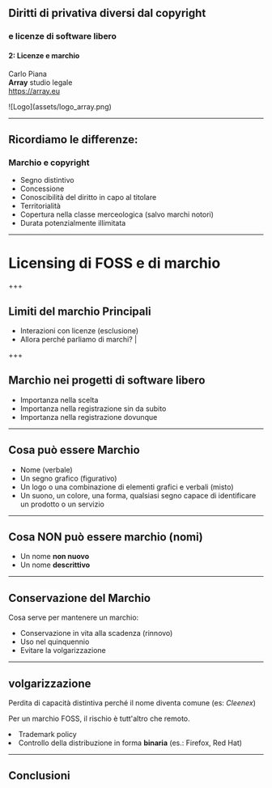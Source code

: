 ##  Diritti di privativa diversi dal copyright
### e licenze di software libero

#### 2: Licenze e marchio

Carlo Piana  
<span class="fa-red">**Array**</span> studio legale  
https://array.eu

<div class="borderless">
![Logo](assets/logo_array.png)
</div>

---

## Ricordiamo le differenze:

### Marchio e copyright

- Segno distintivo
- Concessione
- Conoscibilità del diritto in capo al titolare
- Territorialità
- Copertura nella classe merceologica (salvo marchi notori)
- Durata potenzialmente illimitata

---

# Licensing di FOSS e di marchio

+++

## Limiti del marchio Principali

- Interazioni con licenze (esclusione)
- Allora perché parliamo di marchi? |

+++

## Marchio nei progetti di software libero

* Importanza nella scelta
* Importanza nella registrazione sin da subito
* Importanza nella registrazione dovunque

---

## Cosa può essere Marchio

* Nome (verbale)
* Un segno grafico (figurativo)
* Un logo o una combinazione di elementi grafici e verbali (misto)
* Un suono, un colore, una forma, qualsiasi segno capace di identificare un prodotto o un servizio

---

## Cosa NON può essere marchio (nomi)

* Un nome **non nuovo**
* Un nome **descrittivo**

---

## Conservazione del Marchio

Cosa serve per mantenere un marchio:

* Conservazione in vita alla scadenza (rinnovo)
* Uso nel quinquennio
* Evitare la volgarizzazione

---

## volgarizzazione

Perdita di capacità distintiva perché il nome diventa comune (es: _Cleenex_)

Per un marchio FOSS, il rischio è tutt'altro che remoto.

<li class="fragment">
Trademark policy
</li>
<li class="fragment">
Controllo della distribuzione in forma <strong class="fragment">binaria</strong> (es.: Firefox, Red Hat)
</li>

---

## Conclusioni
